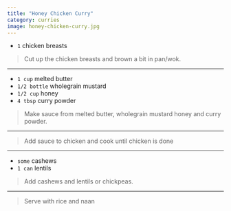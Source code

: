 ```yaml
---
title: "Honey Chicken Curry"
category: curries
image: honey-chicken-curry.jpg
---
```



* `1` chicken breasts

> Cut up the chicken breasts and brown a bit in pan/wok.

---

* `1 cup` melted butter
* `1/2 bottle` wholegrain mustard
* `1/2 cup` honey
* `4 tbsp` curry powder

> Make sauce from melted butter, wholegrain mustard honey and curry powder.

---

> Add sauce to chicken and cook until chicken is done

---

* `some` cashews
* `1 can` lentils

> Add  cashews and lentils or chickpeas.

---

> Serve with rice and naan

